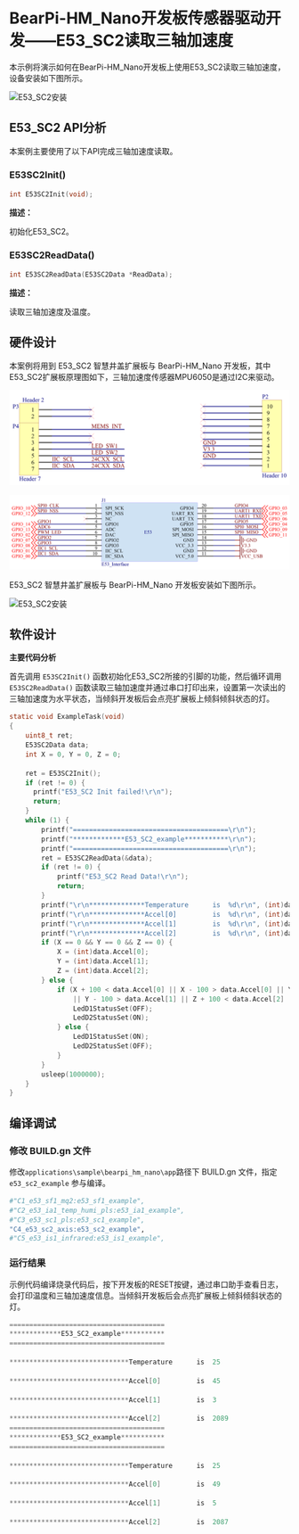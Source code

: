 # BearPi-HM_Nano开发板传感器驱动开发——E53_SC2读取三轴加速度
本示例将演示如何在BearPi-HM_Nano开发板上使用E53_SC2读取三轴加速度，设备安装如下图所示。


![](../../docs/figures/C4_e53_sc2_axis/E53_SC2安装.png "E53_SC2安装")
## E53_SC2 API分析
本案例主要使用了以下API完成三轴加速度读取。
### E53SC2Init()
```C
int E53SC2Init(void);
```
 **描述：**

初始化E53_SC2。

### E53SC2ReadData()
```C
int E53SC2ReadData(E53SC2Data *ReadData);
```
 **描述：**
 
读取三轴加速度及温度。




## 硬件设计
本案例将用到 E53_SC2 智慧井盖扩展板与 BearPi-HM_Nano 开发板，其中E53_SC2扩展板原理图如下，三轴加速度传感器MPU6050是通过I2C来驱动。

![](../../docs/figures/C4_e53_sc2_axis/E53_SC2接口.png "E53_SC2接口")

![](../../docs/figures/C4_e53_sc2_axis/E53接口电路.png "E53接口电路")

E53_SC2 智慧井盖扩展板与 BearPi-HM_Nano 开发板安装如下图所示。

![](../../docs/figures/C4_e53_sc2_axis/E53_SC2安装.png "E53_SC2安装")
## 软件设计

**主要代码分析**


首先调用 `E53SC2Init()` 函数初始化E53_SC2所接的引脚的功能，然后循环调用 `E53SC2ReadData()` 函数读取三轴加速度并通过串口打印出来，设置第一次读出的三轴加速度为水平状态，当倾斜开发板后会点亮扩展板上倾斜倾斜状态的灯。

```C
static void ExampleTask(void)
{
    uint8_t ret;
    E53SC2Data data;
    int X = 0, Y = 0, Z = 0;

    ret = E53SC2Init();
    if (ret != 0) {	
      printf("E53_SC2 Init failed!\r\n");
      return;
    }
    while (1) {
        printf("=======================================\r\n");
        printf("*************E53_SC2_example***********\r\n");
        printf("=======================================\r\n");
        ret = E53SC2ReadData(&data);
        if (ret != 0) {	
            printf("E53_SC2 Read Data!\r\n");
            return;
        }
        printf("\r\n**************Temperature      is  %d\r\n", (int)data.Temperature);
        printf("\r\n**************Accel[0]         is  %d\r\n", (int)data.Accel[0]);
        printf("\r\n**************Accel[1]         is  %d\r\n", (int)data.Accel[1]);
        printf("\r\n**************Accel[2]         is  %d\r\n", (int)data.Accel[2]);
        if (X == 0 && Y == 0 && Z == 0) {
            X = (int)data.Accel[0];
            Y = (int)data.Accel[1];
            Z = (int)data.Accel[2];
        } else {
            if (X + 100 < data.Accel[0] || X - 100 > data.Accel[0] || Y + 100 < data.Accel[1] 
                || Y - 100 > data.Accel[1] || Z + 100 < data.Accel[2] || Z - 100 > data.Accel[2]) {
                LedD1StatusSet(OFF);
                LedD2StatusSet(ON);
            } else {
                LedD1StatusSet(ON);
                LedD2StatusSet(OFF);
            }
        }
        usleep(1000000);
    }
}
```



## 编译调试

### 修改 BUILD.gn 文件
修改`applications\sample\bearpi_hm_nano\app`路径下 BUILD.gn 文件，指定 `e53_sc2_example` 参与编译。
```r
#"C1_e53_sf1_mq2:e53_sf1_example",
#"C2_e53_ia1_temp_humi_pls:e53_ia1_example",
#"C3_e53_sc1_pls:e53_sc1_example",
"C4_e53_sc2_axis:e53_sc2_example",
#"C5_e53_is1_infrared:e53_is1_example",
```

    


### 运行结果<a name="section18115713118"></a>

示例代码编译烧录代码后，按下开发板的RESET按键，通过串口助手查看日志，会打印温度和三轴加速度信息。当倾斜开发板后会点亮扩展板上倾斜倾斜状态的灯。
```c
=======================================
*************E53_SC2_example***********
=======================================

******************************Temperature      is  25

******************************Accel[0]         is  45

******************************Accel[1]         is  3

******************************Accel[2]         is  2089
=======================================
*************E53_SC2_example***********
=======================================

******************************Temperature      is  25

******************************Accel[0]         is  49

******************************Accel[1]         is  5

******************************Accel[2]         is  2087
```

